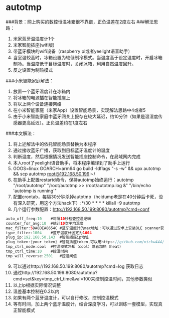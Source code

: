 # autotmp
###背景：网上购买的数控恒温冰箱很不靠谱，正负温差在2度左右
###解法思路：
1. 米家蓝牙温湿度计1个
2. 米家智能插座(wifi版)
3. 带蓝牙模块的wifi设备（raspberry pi或者yeelight语音助手）
4. 当室温较高时，冰箱设置为较低制冷模式。当温度高于设定温度时，开启冰箱制冷。当温度低于目标温度时，关闭冰箱，利用自然温度回升。
5. 反之设置为制热模式

###小米智能家庭解法：
1. 放置一个蓝牙温度计在冰箱内
2. 将冰箱的电源插在智能插座上
3. 将以上两个设备连接网络
4. 在小米智能家庭（米家App）设置智能场景，实现解法思路中4或者5
5. 由于小米智能家庭中蓝牙网关上报存在较大延迟，约10分钟（如果是温湿度传感器更高延迟）。正负温差约在1度左右

###本文解法：
1. 将上述解法中的依托智能场景替换为本程序
2. 通过接收蓝牙广播，获取到目标蓝牙温度计的温度
3. 判断温度，然后根据情况发送智能插座控制命令，在局域网内完成
4. 本人root了yeelight语音助手，将本程序编译到了助手上运行
5. GOOS=linux GOARCH=arm64 go build -ldflags "-s -w" && upx autotmp && scp autotmp root@192.168.50.199:~/
6. 在助手上配置restartd命令，保持autotmp始终运行：autotmp "/root/autotmp" "/root/autotmp >> /root/autotmp.log &" "/bin/echo 'autotmp is running'"
7. 配置crontab，每隔30分钟杀掉autotmp（hcidump老是在40分钟后卡死，没有深入研究，用这个方法hack下）:*/30 * * * * killall -9 autotmp
8. 几个运行参数配置：http://192.168.50.199:8080/autotmp?cmd=conf
```java
auto_off_freq:10	#每隔10秒检查控温逻辑
counter_for_avg:10	#统计10次平均温度
mac_filter:5DA8DEA8654C #蓝牙温度计的mac地址：可以通过安卓上安装BLE scanner获取mac地址，但需要反转
type_filter:1004	#蓝牙温度计固定为1004
plug_ip:192.168.50.143	#智能插座ip地址
plug_token:{your token}	#智能插座token,可以用https://github.com/nickw444/miio-go去抓取
tmp_ctrl_mode:cool	#控温模式冷却（cool）或者加热（heat）
tmp_ctrl_time:10	#控温时间
tmp_will_reverse:2501	#控温阀值
```
9. 可以通过http://192.168.50.199:8080/autotmp?cmd=log 获取日志
10. 通过http://192.168.50.199:8080/autotmp?cmd=set&key=tmp_ctrl_time&val=100来控制控温时间，其他参数类似
11. 以上ip根据实际情况调整
12. 温差基本控制在0.2以内
13. 如果有两个蓝牙温度计，可以自行修改，控制控温模式
14. 等有时间，加上两个蓝牙温度计，结合深度学习，可以训练一套模型，实现真正智能模式
